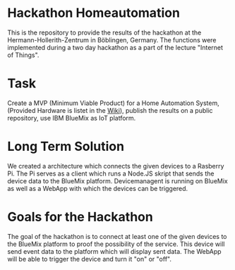 # Hackathon Homeautomation
This is the repository to provide the results of the hackathon at the Hermann-Hollerith-Zentrum in Böblingen, Germany. The functions were implemented during a two day hackathon as a part of the lecture "Internet of Things".

# Task
Create a MVP (Minimum Viable Product) for a Home Automation System, (Provided Hardware is listet in the [Wiki](https://github.com/glasbran/Hackathon---Homeautomation/wiki/Product-Description-and-Criticism)), publish the results on a public repository, use IBM BlueMix as IoT platform.

# Long Term Solution
We created  a architecture which connects the given devices to a Rasberry Pi. The Pi serves as a client which runs a Node.JS skript that sends the device data to the BlueMix platform. Devicemanagent is running on BlueMix as well as a WebApp with which the devices can be triggered.

# Goals for the Hackathon
The goal of the hackathon is to connect at least one of the given devices to the BlueMix platform to proof the possibility of the service. This device will send event data to the platform which will display sent data. The WebApp will be able to trigger the device and turn it "on" or "off".

